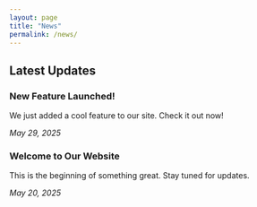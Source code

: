 ```yaml
---
layout: page
title: "News"
permalink: /news/
---
```


## Latest Updates

### New Feature Launched!
We just added a cool feature to our site. Check it out now!

*May 29, 2025*

### Welcome to Our Website
This is the beginning of something great. Stay tuned for updates.

*May 20, 2025*
